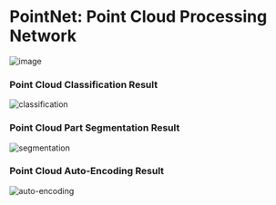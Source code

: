 # PointNet: Point Cloud Processing Network

![image](https://github.com/hdkim01/CS479-Assignment_1/assets/77139808/8da9357d-e3b5-48de-a804-2fe076ef40fc)

### Point Cloud Classification Result
![classification](https://github.com/hdkim01/CS479-Assignment_1/assets/77139808/3048a86b-2a28-4a00-931f-37d3e9214b10)

### Point Cloud Part Segmentation Result
![segmentation](https://github.com/hdkim01/CS479-Assignment_1/assets/77139808/4e7ed01f-d747-4a18-9990-40e6d97325c5)

### Point Cloud Auto-Encoding Result
![auto-encoding](https://github.com/hdkim01/CS479-Assignment_1/assets/77139808/227168d3-8325-4dfb-9692-680e1365668f)

